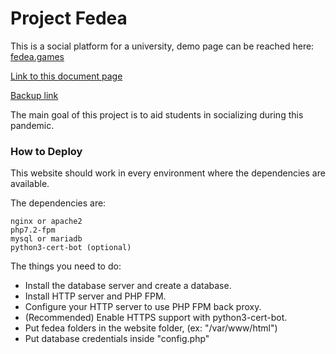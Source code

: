 # Project Fedea
This is a social platform for a university, demo page can be reached here: [fedea.games](https://fedea.games)

[Link to this document page](https://fedea.games/docs)

[Backup link](https://github.com/KhasFedea/docs)

The main goal of this project is to aid students in socializing during this pandemic.

### How to Deploy
This website should work in every environment where the dependencies are available.

The dependencies are:
```
nginx or apache2
php7.2-fpm
mysql or mariadb
python3-cert-bot (optional)
```

The things you need to do:
- Install the database server and create a database.
- Install HTTP server and PHP FPM.
- Configure your HTTP server to use PHP FPM back proxy.
- (Recommended) Enable HTTPS support with python3-cert-bot.
- Put fedea folders in the website folder, (ex: "/var/www/html")
- Put database credentials inside "config.php"